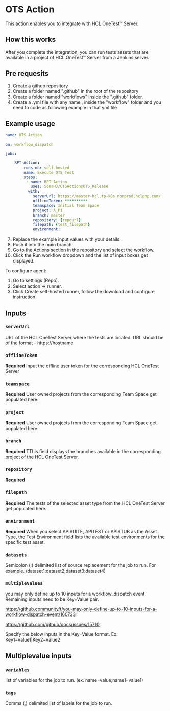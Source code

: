 # OTS Action

This action enables you to integrate with HCL OneTest™ Server.

## How this works

After you complete the integration, you can run tests assets that are available in a project of HCL OneTest™ Server from a Jenkins server.

## Pre requesits

1. Create a github repository
2. Create a folder named ".github" in the root of the repository
3. Create a folder named "workflows" inside the ".github" folder.
5. Create a .yml file with any name , inside the "workflow" folder and you need to code as following example in that yml file
## Example usage

```yaml
name: OTS Action

on: workflow_dispatch

jobs:

    RPT-Action:
        runs-on: self-hosted
        name: Execute OTS Test
        steps:
         - name: RPT Action
           uses: SonaHJ/OTSAction@OTS_Release
          with:
            serverUrl: https://master-hcl.tp-k8s.nonprod.hclpnp.com/
            offlineToken: **********
            teamspace: Initial Team Space
            project: A_P1
            branch: master
            repository: {repourl}
            filepath: {test_filepath}
            environment:
```
7. Replace the example input values with your details.
8. Push it into the main branch
9. Go to the Actions section in the repository and select the workflow.
10. Click the Run workflow dropdown and the list of input boxes get displayed.

To configure agent:
1. Go to settings (Repo).
2. Select action -> runner.
3. Click Create self-hosted runner, follow the download and configure instruction

## Inputs

### `serverUrl`

URL of the HCL OneTest Server where the tests are located. URL should be of the format - https://hostname

### `offlineToken `

**Required** Input the offline user token for the corresponding HCL OneTest Server

### `teamspace`

**Required** User owned projects from the corresponding Team Space get populated here.

### `project`

**Required** User owned projects from the corresponding Team Space get populated here.

### `branch`

**Required** TThis field displays the branches available in the corresponding project of the HCL OneTest Server.

### `repository`

**Required** 

### `filepath`

**Required** The tests of the selected asset type from the HCL OneTest Server get populated here.

### `environment`

**Required** When you select APISUITE, APITEST or APISTUB as the Asset Type, the Test Environment field lists the available test environments for the specific test asset.

### `datasets`

Semicolon (;) delimited list of source:replacement for the job to run. For example. (dataset1:dataset2;dataset3:dataset4)

### `multipleValues`

you may only define up to 10 inputs for a workflow_dispatch event. Remaining inputs need to be Key=Value pair.

https://github.community/t/you-may-only-define-up-to-10-inputs-for-a-workflow-dispatch-event/160733

https://github.com/github/docs/issues/15710

Specify the below inputs in the Key=Value format.
Ex: Key1=Value1|Key2=Value2

## Multiplevalue inputs

### `variables`

list of variables for the job to run. (ex. name=value;name1=value1)

### `tags`
Comma (,) delimited list of labels for the job to run.
